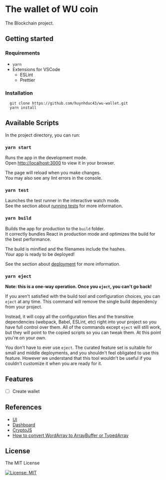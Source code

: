 # The wallet of WU coin

The Blockchain project.

## Getting started

### Requirements

- `yarn`
- Extensions for VSCode
  - ESLint
  - Prettier

### Installation

```
  git clone https://github.com/huynhduc43/wu-wallet.git
  yarn install
```

## Available Scripts

In the project directory, you can run:

### `yarn start`

Runs the app in the development mode.\
Open [http://localhost:3000](http://localhost:3000) to view it in your browser.

The page will reload when you make changes.\
You may also see any lint errors in the console.

### `yarn test`

Launches the test runner in the interactive watch mode.\
See the section about [running tests](https://facebook.github.io/create-react-app/docs/running-tests) for more information.

### `yarn build`

Builds the app for production to the `build` folder.\
It correctly bundles React in production mode and optimizes the build for the best performance.

The build is minified and the filenames include the hashes.\
Your app is ready to be deployed!

See the section about [deployment](https://facebook.github.io/create-react-app/docs/deployment) for more information.

### `yarn eject`

**Note: this is a one-way operation. Once you `eject`, you can't go back!**

If you aren't satisfied with the build tool and configuration choices, you can `eject` at any time. This command will remove the single build dependency from your project.

Instead, it will copy all the configuration files and the transitive dependencies (webpack, Babel, ESLint, etc) right into your project so you have full control over them. All of the commands except `eject` will still work, but they will point to the copied scripts so you can tweak them. At this point you're on your own.

You don't have to ever use `eject`. The curated feature set is suitable for small and middle deployments, and you shouldn't feel obligated to use this feature. However we understand that this tool wouldn't be useful if you couldn't customize it when you are ready for it.

## Features

- [ ] Create wallet

## References

- [UI](https://www.myetherwallet.com/wallet/create)
- [Dashboard](https://github.com/mui/material-ui/tree/v5.6.4/docs/data/material/getting-started/templates/dashboard)
- [CryptoJS](https://cryptojs.gitbook.io/docs)
- [How to convert WordArray to ArrayBuffer or TypedArray](https://github.com/brix/crypto-js/issues/274)

## License

The MIT License

[![License: MIT](https://img.shields.io/badge/License-MIT-yellow.svg)](https://opensource.org/licenses/MIT)
